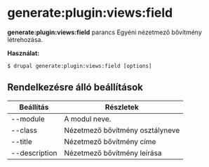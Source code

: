 # generate:plugin:views:field
**generate:plugin:views:field** parancs Egyéni nézetmező bővítmény létrehozása.

**Használat:**
```
$ drupal generate:plugin:views:field [options] 
```

## Rendelkezésre álló beállítások
Beállítás | Részletek
-------|-------------
--module | A modul neve.
--class | Nézetmező bővítmény osztályneve
--title | Nézetmező bővítmény címe
--description | Nézetmező bővítmény leírása
